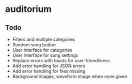 # auditorium

## Todo

- Filters and multiple categories
- Random song button
- User interface for categories
- User interface for song settings
- Replace errors with toasts for user-friendliness
- Add error handling for JSON errors
- Add error handling for files missing
- Background images, waveform image when none given